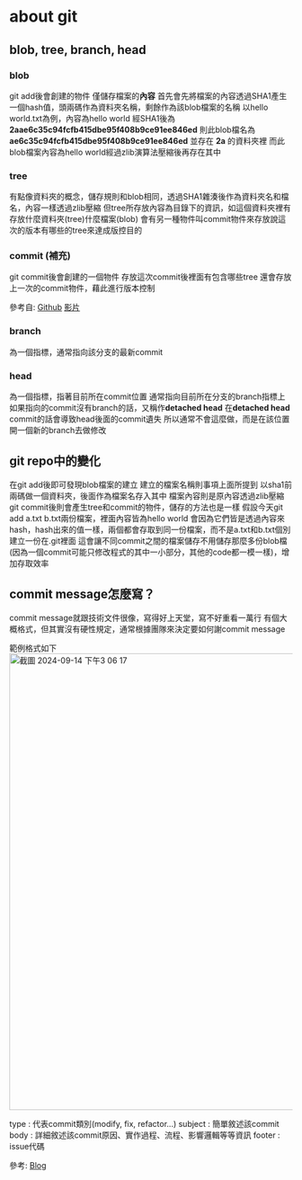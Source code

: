 # about git
## blob, tree, branch, head

### blob
git add後會創建的物件
僅儲存檔案的**內容**
首先會先將檔案的內容透過SHA1產生一個hash值，頭兩碼作為資料夾名稱，剩餘作為該blob檔案的名稱
以hello world.txt為例，內容為hello world
經SHA1後為 **2aae6c35c94fcfb415dbe95f408b9ce91ee846ed**
則此blob檔名為 **ae6c35c94fcfb415dbe95f408b9ce91ee846ed** 並存在 **2a** 的資料夾裡
而此blob檔案內容為hello world經過zlib演算法壓縮後再存在其中

### tree
有點像資料夾的概念，儲存規則和blob相同，透過SHA1雜湊後作為資料夾名和檔名，內容一樣透過zlib壓縮
但tree所存放內容為目錄下的資訊，如這個資料夾裡有存放什麼資料夾(tree)什麼檔案(blob)
會有另一種物件叫commit物件來存放說這次的版本有哪些的tree來達成版控目的

### commit (補充)
git commit後會創建的一個物件
存放這次commit後裡面有包含哪些tree
還會存放上一次的commit物件，藉此進行版本控制

參考自:
[Github](https://github.com/doggy8088/Learn-Git-in-30-days/blob/master/zh-tw/06.md)
[影片](https://www.youtube.com/watch?v=PZbSRy_ow0U)


### branch
為一個指標，通常指向該分支的最新commit

### head
為一個指標，指著目前所在commit位置
通常指向目前所在分支的branch指標上
如果指向的commit沒有branch的話，又稱作**detached head**
在**detached head** commit的話會導致head後面的commit遺失
所以通常不會這麼做，而是在該位置開一個新的branch去做修改

## git repo中的變化

在git add後即可發現blob檔案的建立
建立的檔案名稱則事項上面所提到
以sha1前兩碼做一個資料夾，後面作為檔案名存入其中
檔案內容則是原內容透過zlib壓縮
git commit後則會產生tree和commit的物件，儲存的方法也是一樣
假設今天git add a.txt b.txt兩份檔案，裡面內容皆為hello world
會因為它們皆是透過內容來hash，hash出來的值一樣，兩個都會存取到同一份檔案，而不是a.txt和b.txt個別建立一份在.git裡面
這會讓不同commit之間的檔案儲存不用儲存那麼多份blob檔(因為一個commit可能只修改程式的其中一小部分，其他的code都一模一樣)，增加存取效率

## commit message怎麼寫？
commit message就跟技術文件很像，寫得好上天堂，寫不好重看一萬行
有個大概格式，但其實沒有硬性規定，通常根據團隊來決定要如何謝commit message

範例格式如下
<img width="813" alt="截圖 2024-09-14 下午3 06 17" src="https://github.com/user-attachments/assets/4bbfdbf5-a755-490d-b6c4-aa64c006217b">

type : 代表commit類別(modify, fix, refactor...)
subject : 簡單敘述該commit
body : 詳細敘述該commit原因、實作過程、流程、影響邏輯等等資訊
footer : issue代碼

參考:
[Blog](https://wadehuanglearning.blogspot.com/2019/05/commit-commit-commit-why-what-commit.html)
